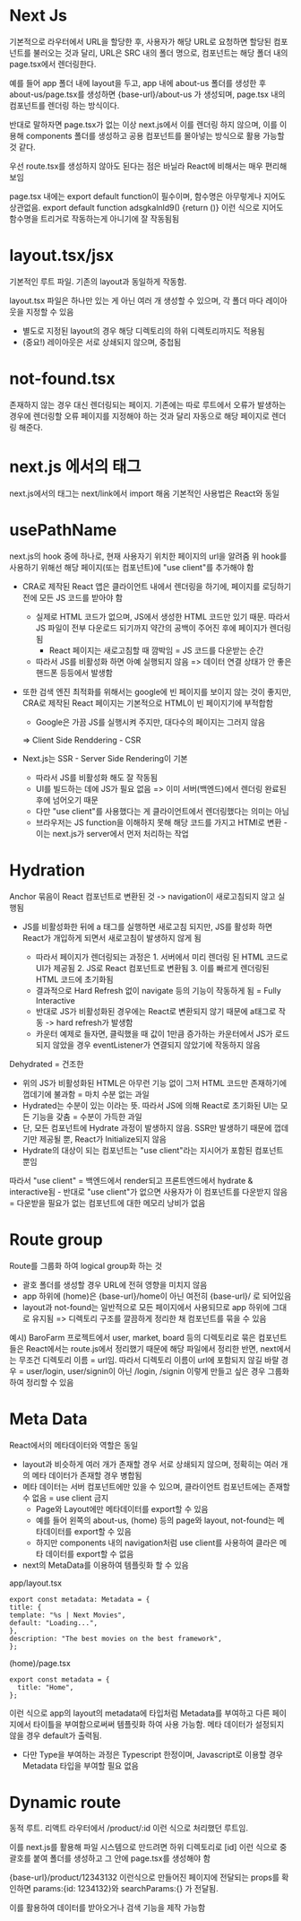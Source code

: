 # Next Js

기본적으로 라우터에서 URL을 할당한 후, 사용자가 해당 URL로 요청하면 할당된 컴포넌트를 불러오는 것과 달리, URL은 SRC 내의 폴더 명으로, 컴포넌트는 해당 폴더 내의 page.tsx에서 렌더링한다.

예를 들어 app 폴더 내에 layout을 두고, app 내에 about-us 폴더를 생성한 후 about-us/page.tsx를 생성하면 {base-url}/about-us 가 생성되며, page.tsx 내의 컴포넌트를 렌더링 하는 방식이다.

반대로 말하자면 page.tsx가 없는 이상 next.js에서 이를 렌더링 하지 않으며, 이를 이용해 components 폴더를 생성하고 공용 컴포넌트를 몰아넣는 방식으로 활용 가능할 것 같다.

우선 route.tsx를 생성하지 않아도 된다는 점은 바닐라 React에 비해서는 매우 편리해보임

page.tsx 내에는 export default function이 필수이며, 함수명은 아무렇게나 지어도 상관없음. export default function adsgkalnld9() {return ()} 이런 식으로 지어도 함수명을 트리거로 작동하는게 아니기에 잘 작동됨됨

# layout.tsx/jsx

기본적인 루트 파일. 기존의 layout과 동일하게 작동함.

layout.tsx 파일은 하나만 있는 게 아닌 여러 개 생성할 수 있으며, 각 폴더 마다 레이아웃을 지정할 수 있음

- 별도로 지정된 layout의 경우 해당 디렉토리의 하위 디렉토리까지도 적용됨
- (중요!) 레이아웃은 서로 상쇄되지 않으며, 중첩됨

# not-found.tsx

존재하지 않는 경우 대신 렌더링되는 페이지. 기존에는 따로 루트에서 오류가 발생하는 경우에 렌더링할 오류 페이지를 지정해야 하는 것과 달리 자동으로 해당 페이지로 렌더링 해준다.

# next.js 에서의 <link> 태그

next.js에서의 <link> 태그는 next/link에서 import 해옴
기본적인 사용법은 React와 동일

# usePathName

next.js의 hook 중에 하나로, 현재 사용자기 위치한 페이지의 url을 알려줌
위 hook를 사용하기 위해선 해당 페이지(또는 컴포넌트)에 "use client"를 추가해야 함

- CRA로 제작된 React 앱은 클라이언트 내에서 렌더링을 하기에, 페이지를 로딩하기 전에 모든 JS 코드를 받아야 함
  - 실제로 HTML 코드가 없으며, JS에서 생성한 HTML 코드만 있기 때문. 따라서 JS 파일이 전부 다운로드 되기까지 약간의 공백이 주어진 후에 페이지가 렌더링됨
    - React 페이지는 새로고침할 때 깜박임 = JS 코드를 다운받는 순간
  - 따라서 JS를 비활성화 하면 아예 실행되지 않음 => 데이터 연결 상태가 안 좋은 핸드폰 등등에서 발생함
- 또한 검색 엔진 최적화를 위해서는 google에 빈 페이지를 보이지 않는 것이 좋지만, CRA로 제작된 React 페이지는 기본적으로 HTML이 빈 페이지기에 부적합함

  - Google은 가끔 JS를 실행시켜 주지만, 대다수의 페이지는 그러지 않음

  => Client Side Renddering - CSR

- Next.js는 SSR - Server Side Rendering이 기본
  - 따라서 JS를 비활성화 해도 잘 작동됨
  - UI를 빌드하는 데에 JS가 필요 없음 => 이미 서버(백엔드)에서 렌더링 완료된 후에 넘어오기 때문
  - 다만 "use client"를 사용했다는 게 클라이언트에서 렌더링했다는 의미는 아님
  - 브라우저는 JS function을 이해하지 못해 해당 코드를 가지고 HTMl로 변환 - 이는 next.js가 server에서 먼저 처리하는 작업

# Hydration

Anchor 묶음이 React 컴포넌트로 변환된 것 -> navigation이 새로고침되지 않고 실행됨

- JS를 비활성화한 뒤에 a 태그를 실행하면 새로고침 되지만, JS를 활성화 하면 React가 개입하게 되면서 새로고침이 발생하지 않게 됨

  - 따라서 페이지가 렌더링되는 과정은 1. 서버에서 미리 렌더링 된 HTML 코드로 UI가 제공됨 2. JS로 React 컴포넌트로 변환됨 3. 이를 빠르게 렌더링된 HTML 코드에 초기화됨
  - 결과적으로 Hard Refresh 없이 navigate 등의 기능이 작동하게 됨 = Fully Interactive
  - 반대로 JS가 비활성화된 경우에는 React로 변환되지 않기 때문에 a태그로 작동 -> hard refresh가 발생함
  - 카운터 예제로 들자면, 클릭했을 때 값이 1만큼 증가하는 카운터에서 JS가 로드되지 않았을 경우 eventListener가 연결되지 않았기에 작동하지 않음

Dehydrated = 건조한

- 위의 JS가 비활성화된 HTML은 아무런 기능 없이 그저 HTML 코드만 존재하기에 껍데기에 불과함 = 마치 수분 없는 과일
- Hydrated는 수분이 있는 이라는 뜻. 따라서 JS에 의해 React로 초기화된 UI는 모든 기능을 갖춤 = 수분이 가득한 과일
- 단, 모든 컴포넌트에 Hydrate 과정이 발생하지 않음. SSR만 발생하기 때문에 껍데기만 제공될 뿐, React가 Initialize되지 않음
- Hydrate의 대상이 되는 컴포넌트는 "use client"라는 지시어가 포함된 컴포넌트 뿐임

따라서 "use client" = 백엔드에서 render되고 프론트엔드에서 hydrate & interactive됨 - 반대로 "use client"가 없으면 사용자가 이 컴포넌트를 다운받지 않음 = 다운받을 필요가 없는 컴포넌트에 대한 메모리 낭비가 없음

# Route group

Route를 그룹화 하여 logical group화 하는 것

- 괄호 폴더를 생성할 경우 URL에 전혀 영향을 미치지 않음
- app 하위에 (home)은 {base-url}/home이 아닌 여전히 {base-url}/ 로 되어있음
- layout과 not-found는 일반적으로 모든 페이지에서 사용되므로 app 하위에 그대로 유지됨
  => 디렉토리 구조를 깔끔하게 정리한 채 컴포넌트를 묶을 수 있음

예시) BaroFarm 프로젝트에서 user, market, board 등의 디렉토리로 묶은 컴포넌트들은 React에서는 route.js에서 정리했기 때문에 해당 파일에서 정리한 반면, next에서는 무조건 디렉토리 이름 = url임. 따라서 디렉토리 이름이 url에 포함되지 않길 바랄 경우 = user/login, user/signin이 아닌 /login, /signin 이렇게 만들고 싶은 경우 그룹화 하여 정리할 수 있음

# Meta Data

React에서의 메타데이터와 역할은 동일

- layout과 비슷하게 여러 개가 존재할 경우 서로 상쇄되지 않으며, 정확히는 여러 개의 메타 데이터가 존재할 경우 병합됨
- 메타 데이터는 서버 컴포넌트에만 있을 수 있으며, 클라이언트 컴포넌트에는 존재할 수 없음 = use client 금지
  - Page와 Layout에만 메타데이터를 export할 수 있음
  - 예를 들어 왼쪽의 about-us, (home) 등의 page와 layout, not-found는 메타데이터를 export할 수 있음
  - 하지만 components 내의 navigation처럼 use client를 사용하여 클라은 메타 데이터를 export할 수 없음
- next의 MetaData를 이용하여 템플릿화 할 수 있음

app/layout.tsx

```
export const metadata: Metadata = {
title: {
template: "%s | Next Movies",
default: "Loading...",
},
description: "The best movies on the best framework",
};
```

(home)/page.tsx

```
export const metadata = {
  title: "Home",
};

```

이런 식으로 app의 layout의 metadata에 타입처럼 Metadata를 부여하고 다른 페이지에서 타이틀을 부여함으로써써 템플릿화 하여 사용 가능함. 메타 데이터가 설정되지 않을 경우 default가 출력됨.

- 다만 Type을 부여하는 과정은 Typescript 한정이며, Javascript로 이용할 경우 Metadata 타입을 부여할 필요 없음

# Dynamic route

동적 루트. 리액트 라우터에서 /product/:id 이런 식으로 처리했던 루트임.

이를 next.js를 활용해 파일 시스템으로 만드려면 하위 디렉토리로 [id] 이런 식으로 중괄호를 붙여 폴더를 생성하고 그 안에 page.tsx를 생성해야 함

{base-url}/product/12343132 이런식으로 만들어진 페이지에 전달되는 props를 확인하면 params:{id: 1234132}와 searchParams:{} 가 전달됨.

이를 활용하여 데이터를 받아오거나 검색 기능을 제작 가능함
